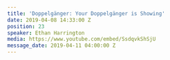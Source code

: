```yaml
---
title: 'Doppelgänger: Your Doppelgänger is Showing'
date: 2019-04-08 14:33:00 Z
position: 23
speaker: Ethan Harrington
media: https://www.youtube.com/embed/SsdqvkShSjU
message_date: 2019-04-11 04:00:00 Z
---
```


